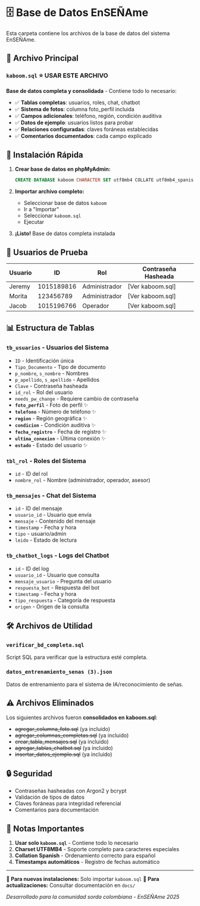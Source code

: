 # 🗄️ Base de Datos EnSEÑAme

Esta carpeta contiene los archivos de la base de datos del sistema EnSEÑAme.

## 🎯 Archivo Principal

### `kaboom.sql` ⭐ **USAR ESTE ARCHIVO**
**Base de datos completa y consolidada** - Contiene todo lo necesario:

- ✅ **Tablas completas**: usuarios, roles, chat, chatbot
- ✅ **Sistema de fotos**: columna foto_perfil incluida
- ✅ **Campos adicionales**: teléfono, región, condición auditiva
- ✅ **Datos de ejemplo**: usuarios listos para probar
- ✅ **Relaciones configuradas**: claves foráneas establecidas
- ✅ **Comentarios documentados**: cada campo explicado

## 🚀 Instalación Rápida

1. **Crear base de datos en phpMyAdmin:**
   ```sql
   CREATE DATABASE kaboom CHARACTER SET utf8mb4 COLLATE utf8mb4_spanish_ci;
   ```

2. **Importar archivo completo:**
   - Seleccionar base de datos `kaboom`
   - Ir a "Importar"
   - Seleccionar `kaboom.sql`
   - Ejecutar

3. **¡Listo!** Base de datos completa instalada

## 👤 Usuarios de Prueba

| Usuario     | ID         | Rol           | Contraseña Hasheada |
|-------------|------------|---------------|---------------------|
| Jeremy      | 1015189816 | Administrador | [Ver kaboom.sql]    |
| Morita      | 123456789  | Administrador | [Ver kaboom.sql]    |
| Jacob       | 1015196766 | Operador      | [Ver kaboom.sql]    |

## 📊 Estructura de Tablas

### `tb_usuarios` - Usuarios del Sistema
- `ID` - Identificación única
- `Tipo_Documento` - Tipo de documento
- `p_nombre`, `s_nombre` - Nombres
- `p_apellido`, `s_apellido` - Apellidos
- `Clave` - Contraseña hasheada
- `id_rol` - Rol del usuario
- `needs_pw_change` - Requiere cambio de contraseña
- **`foto_perfil`** - Foto de perfil ✨
- **`telefono`** - Número de teléfono ✨
- **`region`** - Región geográfica ✨
- **`condicion`** - Condición auditiva ✨
- **`fecha_registro`** - Fecha de registro ✨
- **`ultima_conexion`** - Última conexión ✨
- **`estado`** - Estado del usuario ✨

### `tbl_rol` - Roles del Sistema
- `id` - ID del rol
- `nombre_rol` - Nombre (administrador, operador, asesor)

### `tb_mensajes` - Chat del Sistema
- `id` - ID del mensaje
- `usuario_id` - Usuario que envía
- `mensaje` - Contenido del mensaje
- `timestamp` - Fecha y hora
- `tipo` - usuario/admin
- `leido` - Estado de lectura

### `tb_chatbot_logs` - Logs del Chatbot
- `id` - ID del log
- `usuario_id` - Usuario que consulta
- `mensaje_usuario` - Pregunta del usuario
- `respuesta_bot` - Respuesta del bot
- `timestamp` - Fecha y hora
- `tipo_respuesta` - Categoría de respuesta
- `origen` - Origen de la consulta

## 🛠️ Archivos de Utilidad

### `verificar_bd_completa.sql`
Script SQL para verificar que la estructura esté completa.

### `datos_entrenamiento_senas (3).json`
Datos de entrenamiento para el sistema de IA/reconocimiento de señas.

## ⚠️ Archivos Eliminados

Los siguientes archivos fueron **consolidados en kaboom.sql**:
- ~~agregar_columna_foto.sql~~ (ya incluido)
- ~~agregar_columnas_completas.sql~~ (ya incluido)
- ~~crear_tabla_mensajes.sql~~ (ya incluido)
- ~~agregar_tablas_chatbot.sql~~ (ya incluido)
- ~~insertar_datos_ejemplo.sql~~ (ya incluido)

## 🔒 Seguridad

- Contraseñas hasheadas con Argon2 y bcrypt
- Validación de tipos de datos
- Claves foráneas para integridad referencial
- Comentarios para documentación

## 📝 Notas Importantes

1. **Usar solo `kaboom.sql`** - Contiene todo lo necesario
2. **Charset UTF8MB4** - Soporte completo para caracteres especiales
3. **Collation Spanish** - Ordenamiento correcto para español
4. **Timestamps automáticos** - Registro de fechas automático

---

**🎯 Para nuevas instalaciones:** Solo importar `kaboom.sql`
**🔄 Para actualizaciones:** Consultar documentación en `docs/`

*Desarrollado para la comunidad sorda colombiana - EnSEÑAme 2025*